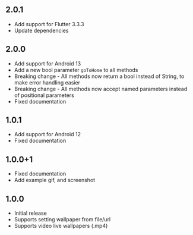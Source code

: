 ## 2.0.1

* Add support for Flutter 3.3.3
* Update dependencies

## 2.0.0

* Add support for Android 13
* Add a new bool parameter `goToHome` to all methods
* Breaking change - All methods now return a bool instead of String, to make error handling easier
* Breaking change - All methods now accept named parameters instead of positional parameters
* Fixed documentation

## 1.0.1

* Add support for Android 12
* Fixed documentation

## 1.0.0+1

* Fixed documentation
* Add example gif, and screenshot

## 1.0.0

* Initial release
* Supports setting wallpaper from file/url
* Supports video live wallpapers (.mp4)
